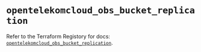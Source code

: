 # `opentelekomcloud_obs_bucket_replication`

Refer to the Terraform Registory for docs: [`opentelekomcloud_obs_bucket_replication`](https://registry.terraform.io/providers/opentelekomcloud/opentelekomcloud/1.35.5/docs/resources/obs_bucket_replication).

